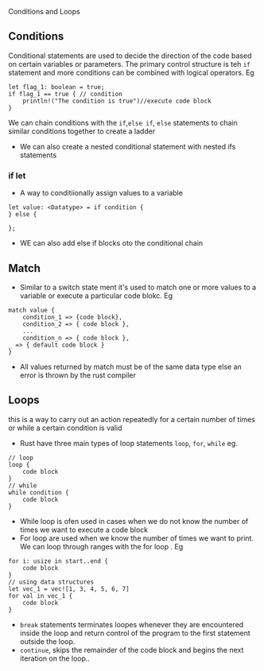  Conditions and Loops


## Conditions
Conditional statements are used 
to decide the direction of the code based on certain variables or parameters. The primary control structure is teh `if` statement and more conditions can be combined with logical operators. Eg
```
let flag_1: boolean = true;
if flag_1 == true { // condition
    println!("The condition is true")//execute code block
}
```

We can chain conditions with the `if`,`else if`, `else` statements to chain similar conditions together to create a ladder
* We can also create a nested conditional statement with nested ifs statements 

### if let
* A way to conditiionally assign values to a variable
```
let value: <Datatype> = if condition {
} else {

};
```
* WE can also add else if blocks oto the conditional chain


## Match
* Similar to a switch state ment it's used to match one or more values to a variable or execute a particular code blokc. Eg
```
match value {
    condition_1 => {code block},
    condition_2 => { code block },
    ...
    condition_n => { code block },
_ => { default code block }
}

```
* All values returned by match must be of the same data type else an error is thrown by the rust compiler

## Loops
this is a way to carry out an action repeatedly for a certain number of times or while a certain condition is valid
* Rust have three main types of loop statements `loop`, `for`, `while` eg.

```
// loop
loop {
    code block
}
// while
while condition {
    code block
}

```
* While loop is ofen used in cases when we do not know the number of times we want to execute a code block
* For loop are used when we know the number of times we want to print. We can loop through ranges with the for loop . Eg
```
for i: usize in start..end {
    code block
}
// using data structures
let vec_1 = vec![1, 3, 4, 5, 6, 7]
for val in vec_1 {
    code block
}
```

* `break` statements terminates loopes whenever they are encountered inside the loop and return control of the program to the first statement outside the loop.
* `continue`, skips the remainder of the code block and begins the next iteration on the loop..
